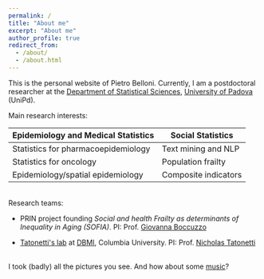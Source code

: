 ```yaml
---
permalink: /
title: "About me"
excerpt: "About me"
author_profile: true
redirect_from: 
  - /about/
  - /about.html
---
```


This is the personal website of Pietro Belloni. Currently, I am a postdoctoral researcher at the [Department of Statistical Sciences](https://www.stat.unipd.it/en/), [University of Padova](https://www.unipd.it/en/) (UniPd).

Main research interests:

| Epidemiology and Medical Statistics | Social Statistics    |
|-------------------------------------|----------------------|
| Statistics for pharmacoepidemiology | Text mining and NLP  |
| Statistics for oncology             | Population frailty   |
| Epidemiology/spatial epidemiology   | Composite indicators |

\
Research teams:

-   PRIN project founding *Social and health Frailty as determinants of Inequality in Aging (SOFIA)*. PI: Prof. [Giovanna Boccuzzo](https://homes.stat.unipd.it/giovannaboccuzzo/en/home-2/)

-   [Tatonetti's lab](https://tatonettilab.org/) at [DBMI](https://www.dbmi.columbia.edu/), Columbia University. PI: Prof. [Nicholas Tatonetti](https://tatonettilab.org/people/)

\
I took (badly) all the pictures you see. And how about some [music](https://pietrobelloni.github.io/music/)?

